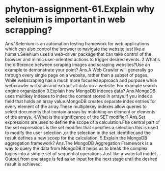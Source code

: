 # phyton-assignment-61.Explain why selenium is important in web scrapping?
Ans.1Selenium is an automation testing framework for web applications which can also control the 
browser to navigate the website just like a human.Selenium uses a web-driver package that can take 
control of the browser and mimic user-oriented actions to trigger desired events.
2.What's the difference between scraping images and scraping websites?Use an example to 
demonstrate your point?
Ans.A Web Crawler will generally go through every single page on a website, rather than a subset of 
pages. While webscraping has a much more focused approach and purpose while webcrawler will scan 
and extract all data on a website. For example search engine organization
3.Explain how MongoDB indexes data?
Ans.MongoDB uses multikey indexes to index the content stored in arrays.If you index a field that holds 
an array value.MongoDB creates separate index entries for every element of the array.These 
multiplekey indexes allow queries to select documents that contain arrays by matching on element or 
elements of the arrays.
4.What is the significance of the SET modifier?
Ans.Set expressions are used to define the scope of a calculation.Fhe central part of the set expressions 
is the set modifier that specifies a selection.this is used to modify the user selection ,or the selection in 
the set identifier,and the result defines a new scoep for the calculation.
5.Explain the MongoDB aggregation framework?
Ans.The MongoDB Aggregation Framework is a way to query the data from MongoDB.It helps us to 
break the complex logics into a simple set of sequential operations.Just like a waterfall model . Output 
from one stage is fed as an input for the next stage until the desired result is achieved.
